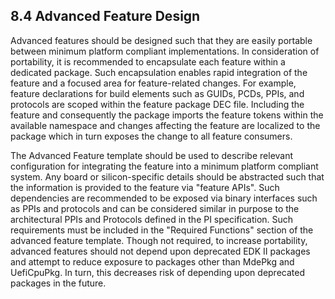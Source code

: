 <!--- @file
  8.4 Advanced Feature Design

  Copyright (c) 2019, Intel Corporation. All rights reserved.<BR>

  Redistribution and use in source (original document form) and 'compiled'
  forms (converted to PDF, epub, HTML and other formats) with or without
  modification, are permitted provided that the following conditions are met:

  1) Redistributions of source code (original document form) must retain the
     above copyright notice, this list of conditions and the following
     disclaimer as the first lines of this file unmodified.

  2) Redistributions in compiled form (transformed to other DTDs, converted to
     PDF, epub, HTML and other formats) must reproduce the above copyright
     notice, this list of conditions and the following disclaimer in the
     documentation and/or other materials provided with the distribution.

  THIS DOCUMENTATION IS PROVIDED BY TIANOCORE PROJECT "AS IS" AND ANY EXPRESS OR
  IMPLIED WARRANTIES, INCLUDING, BUT NOT LIMITED TO, THE IMPLIED WARRANTIES OF
  MERCHANTABILITY AND FITNESS FOR A PARTICULAR PURPOSE ARE DISCLAIMED. IN NO
  EVENT SHALL TIANOCORE PROJECT  BE LIABLE FOR ANY DIRECT, INDIRECT, INCIDENTAL,
  SPECIAL, EXEMPLARY, OR CONSEQUENTIAL DAMAGES (INCLUDING, BUT NOT LIMITED TO,
  PROCUREMENT OF SUBSTITUTE GOODS OR SERVICES; LOSS OF USE, DATA, OR PROFITS;
  OR BUSINESS INTERRUPTION) HOWEVER CAUSED AND ON ANY THEORY OF LIABILITY,
  WHETHER IN CONTRACT, STRICT LIABILITY, OR TORT (INCLUDING NEGLIGENCE OR
  OTHERWISE) ARISING IN ANY WAY OUT OF THE USE OF THIS DOCUMENTATION, EVEN IF
  ADVISED OF THE POSSIBILITY OF SUCH DAMAGE.

-->

## 8.4 Advanced Feature Design

Advanced features should be designed such that they are easily portable between
minimum platform compliant implementations. In consideration of portability, it
is recommended to encapsulate each feature within a dedicated package. Such
encapsulation enables rapid integration of the feature and a focused area for
feature-related changes. For example, feature declarations for build elements
such as GUIDs, PCDs, PPIs, and protocols are scoped within the feature package
DEC file. Including the feature and consequently the package imports the
feature tokens within the available namespace and changes affecting the feature
are localized to the package which in turn exposes the change to all feature
consumers.

The Advanced Feature template should be used to describe relevant configuration
for integrating the feature into a minimum platform compliant system. Any board
or silicon-specific details should be abstracted such that the information is
provided to the feature via "feature APIs". Such dependencies are recommended
to be exposed via binary interfaces such as PPIs and protocols and can be
considered similar in purpose to the architectural PPIs and Protocols defined
in the PI specification. Such requirements must be included in the "Required
Functions" section of the advanced feature template. Though not required, to
increase portability, advanced features should not depend upon deprecated EDK
II packages and attempt to reduce exposure to packages other than MdePkg and
UefiCpuPkg. In turn, this decreases risk of depending upon deprecated packages
in the future.

